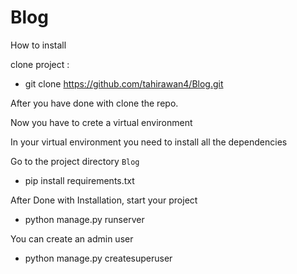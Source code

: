 # Blog

How to install

clone project : 

* git clone https://github.com/tahirawan4/Blog.git

After you have done with clone the repo.


Now you have to crete a virtual environment

In your virtual environment you need to  install all the dependencies


Go to the project directory `Blog`


* pip install requirements.txt


After Done with Installation, start your project


* python manage.py runserver

You can create an admin user

* python manage.py createsuperuser